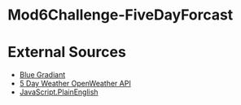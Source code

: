 # Mod6Challenge-FiveDayForcast



# External Sources
* [Blue Gradiant](https://gradients.shecodes.io/gradients/801#gradient)
* [5 Day Weather OpenWeather API](https://openweathermap.org/forecast5)
* [JavaScript.PlainEnglish](https://javascript.plainenglish.io/display-7-day-weather-forecast-with-openweather-api-aac8ba21c9e3)
